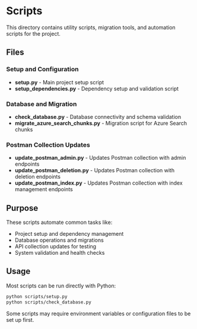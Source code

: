 # Scripts

This directory contains utility scripts, migration tools, and automation scripts for the project.

## Files

### Setup and Configuration
- **setup.py** - Main project setup script
- **setup_dependencies.py** - Dependency setup and validation script

### Database and Migration
- **check_database.py** - Database connectivity and schema validation
- **migrate_azure_search_chunks.py** - Migration script for Azure Search chunks

### Postman Collection Updates
- **update_postman_admin.py** - Updates Postman collection with admin endpoints
- **update_postman_deletion.py** - Updates Postman collection with deletion endpoints  
- **update_postman_index.py** - Updates Postman collection with index management endpoints

## Purpose

These scripts automate common tasks like:
- Project setup and dependency management
- Database operations and migrations
- API collection updates for testing
- System validation and health checks

## Usage

Most scripts can be run directly with Python:
```bash
python scripts/setup.py
python scripts/check_database.py
```

Some scripts may require environment variables or configuration files to be set up first.